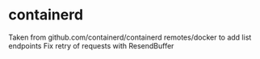 # containerd

Taken from github.com/containerd/containerd remotes/docker to add list endpoints
Fix retry of requests with ResendBuffer
